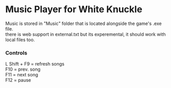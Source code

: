 # Music Player for White Knuckle

Music is stored in "Music" folder that is located alongside the game's .exe file.  
there is web support in external.txt but its experemental, it should work with local files too.

### Controls
L Shift + F9 = refresh songs  
F10 = prev. song  
F11 = next song  
F12 = pause